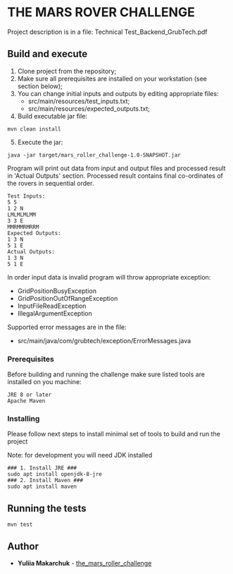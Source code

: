 # THE MARS ROVER CHALLENGE

Project description is in a file: Technical Test_Backend_GrubTech.pdf

## Build and execute

1. Clone project from the repository;
2. Make sure all prerequisites are installed on your workstation (see section below);
3. You can change initial inputs and outputs by editing appropriate files:
   - src/main/resources/test_inputs.txt;
   - src/main/resources/expected_outputs.txt;
4. Build executable jar file:
```
mvn clean install
```
5. Execute the jar:
```
java -jar target/mars_roller_challenge-1.0-SNAPSHOT.jar
```
Program will print out data from input and output files and processed result in 'Actual Outputs' section.
Processed result contains final co-ordinates of the rovers in sequential order.
```
Test Inputs:
5 5
1 2 N
LMLMLMLMM
3 3 E
MMRMMRMRRM
Expected Outputs:
1 3 N
5 1 E
Actual Outputs:
1 3 N
5 1 E
```
In order input data is invalid program will throw appropriate exception:
- GridPositionBusyException
- GridPositionOutOfRangeException
- InputFileReadException
- IllegalArgumentException

Supported error messages are in the file:
- src/main/java/com/grubtech/exception/ErrorMessages.java

### Prerequisites

Before building and running the challenge make sure listed tools are installed on you machine:

```
JRE 8 or later
Apache Maven
```

### Installing

Please follow next steps to install minimal set of tools to build and run the project

Note: for development you will need JDK installed

```
### 1. Install JRE ###
sudo apt install openjdk-8-jre
### 2. Install Maven ###
sudo apt install maven
```

## Running the tests

```
mvn test
```

## Author

* **Yuliia Makarchuk** - [the_mars_roller_challenge](https://github.com/fantagero/the_mars_roller_challenge)
